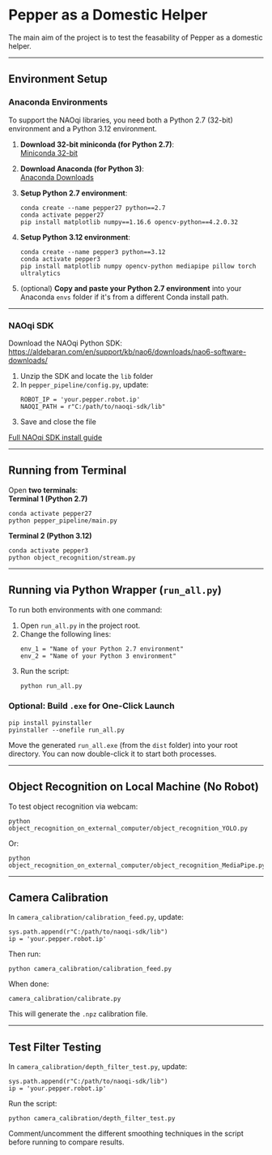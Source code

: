 # **Pepper as a Domestic Helper**

The main aim of the project is to test the feasability of Pepper as a domestic helper.

---

## **Environment Setup**

### Anaconda Environments

To support the NAOqi libraries, you need both a Python 2.7 (32-bit) environment and a Python 3.12 environment. 

1. **Download 32-bit miniconda (for Python 2.7)**:  
    [Miniconda 32-bit](https://repo.anaconda.com/miniconda/Miniconda3-latest-Windows-x86.exe)

2. **Download Anaconda (for Python 3)**:  
    [Anaconda Downloads](https://www.anaconda.com/download)

3. **Setup Python 2.7 environment**:
    ```
    conda create --name pepper27 python==2.7
    conda activate pepper27
    pip install matplotlib numpy==1.16.6 opencv-python==4.2.0.32
    ```

4. **Setup Python 3.12 environment**:
    ```
    conda create --name pepper3 python==3.12
    conda activate pepper3
    pip install matplotlib numpy opencv-python mediapipe pillow torch ultralytics
    ```

5. (optional) **Copy and paste your Python 2.7 environment** into your Anaconda `envs` folder if it's from a different Conda install path.

---

### NAOqi SDK

Download the NAOqi Python SDK:
https://aldebaran.com/en/support/kb/nao6/downloads/nao6-software-downloads/  

1. Unzip the SDK and locate the `lib` folder
2. In `pepper_pipeline/config.py`, update:
    ```
    ROBOT_IP = 'your.pepper.robot.ip'
    NAOQI_PATH = r"C:/path/to/naoqi-sdk/lib"
    ```
3. Save and close the file

[Full NAOqi SDK install guide](http://doc.aldebaran.com/2-8/dev/python/install_guide.html)

---

## Running from Terminal
Open **two terminals**:  
**Terminal 1 (Python 2.7)**
```
conda activate pepper27
python pepper_pipeline/main.py
```

**Terminal 2 (Python 3.12)**
```
conda activate pepper3
python object_recognition/stream.py
```

---

## Running via Python Wrapper (`run_all.py`)

To run both environments with one command:

1. Open `run_all.py` in the project root.
2. Change the following lines:
    ```
    env_1 = "Name of your Python 2.7 environment"
    env_2 = "Name of your Python 3 environment"
    ```
3. Run the script:
    ```
    python run_all.py
    ```
### Optional: Build `.exe` for One-Click Launch

```
pip install pyinstaller
pyinstaller --onefile run_all.py
```

Move the generated `run_all.exe` (from the `dist` folder) into your root directory.
You can now double-click it to start both processes.

---

## Object Recognition on Local Machine (No Robot)

To test object recognition via webcam:
```
python object_recognition_on_external_computer/object_recognition_YOLO.py
```

Or:

```
python object_recognition_on_external_computer/object_recognition_MediaPipe.py
```

---

## Camera Calibration
In `camera_calibration/calibration_feed.py`, update:
```
sys.path.append(r"C:/path/to/naoqi-sdk/lib")
ip = 'your.pepper.robot.ip'
```

Then run:
```
python camera_calibration/calibration_feed.py
``` 

When done:
```
camera_calibration/calibrate.py
```

This will generate the `.npz` calibration file.

---

## Test Filter Testing

In `camera_calibration/depth_filter_test.py`, update:
```
sys.path.append(r"C:/path/to/naoqi-sdk/lib")
ip = 'your.pepper.robot.ip'
```

Run the script:
```
python camera_calibration/depth_filter_test.py
```

Comment/uncomment the different smoothing techniques in the script before running to compare results.
